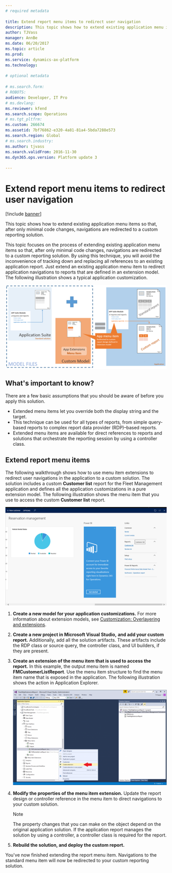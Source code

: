 ```yaml
---
# required metadata

title: Extend report menu items to redirect user navigation
description: This topic shows how to extend existing application menu items so that, after only minimal code changes, navigations are redirected to a custom reporting solution. 
author: TJVass
manager: AnnBe
ms.date: 06/20/2017
ms.topic: article
ms.prod: 
ms.service: dynamics-ax-platform
ms.technology: 

# optional metadata

# ms.search.form: 
# ROBOTS: 
audience: Developer, IT Pro
# ms.devlang: 
ms.reviewer: kfend
ms.search.scope: Operations
# ms.tgt_pltfrm: 
ms.custom: 266674
ms.assetid: 7bf76862-e320-4a81-81a4-5bda7288e573
ms.search.region: Global
# ms.search.industry: 
ms.author: tjvass
ms.search.validFrom: 2016-11-30
ms.dyn365.ops.version: Platform update 3

---
```


# Extend report menu items to redirect user navigation

[!include [banner](../includes/banner.md)]

This topic shows how to extend existing application menu items so that, after only minimal code changes, navigations are redirected to a custom reporting solution.

This topic focuses on the process of extending existing application menu items so that, after only minimal code changes, navigations are redirected to a custom reporting solution. By using this technique, you will avoid the inconvenience of tracking down and replacing all references to an existing application report. Just extend an existing application menu item to redirect application navigations to reports that are defined in an extension model. The following illustration shows a typical application customization.

[![extendingmenuitem](./media/extendingmenuitem.png)](./media/extendingmenuitem.png)

## What's important to know?
There are a few basic assumptions that you should be aware of before you apply this solution.

- Extended menu items let you override both the display string and the target.
- This technique can be used for all types of reports, from simple query-based reports to complex report data provider (RDP)–based reports.
- Extended menu items are available for direct references to reports and solutions that orchestrate the reporting session by using a controller class.

## Extend report menu items
The following walkthrough shows how to use menu item extensions to redirect user navigations in the application to a custom solution. The solution includes a custom **Customer list** report for the Fleet Management application and defines all the application customizations in a pure extension model. The following illustration shows the menu item that you use to access the custom **Customer list** report.

[![fleet-workspace-customer-list](./media/fleet-workspace-customer-list.png)](./media/fleet-workspace-customer-list.png)

1. **Create a new model for your application customizations.** For more information about extension models, see [Customization: Overlayering and extensions](../extensibility/customization-overlayering-extensions.md).
2. **Create a new project in Microsoft Visual Studio,** **and add your custom report.** Additionally, add all the solution artifacts. These artifacts include the RDP class or source query, the controller class, and UI builders, if they are present.
3. **Create an extension of the menu item that is used to access the report.** In this example, the output menu item is named **FMCustomerListReport**. Use the menu item structure to find the menu item name that is exposed in the application. The following illustration shows the action in Application Explorer.

    [![Creating an extension of the menu item that is used to access the report](./media/fleet-extension-create-menu-extension-1024x632.png)](./media/fleet-extension-create-menu-extension.png)

4. **Modify the properties of the menu item extension.** Update the report design or controller reference in the menu item to direct navigations to your custom solution.

    > [!NOTE]
    > The property changes that you can make on the object depend on the original application solution. If the application report manages the solution by using a controller, a controller class is required for the report.

5. **Rebuild the solution, and deploy the custom report.**

You've now finished extending the report menu item. Navigations to the standard menu item will now be redirected to your custom reporting solution.
